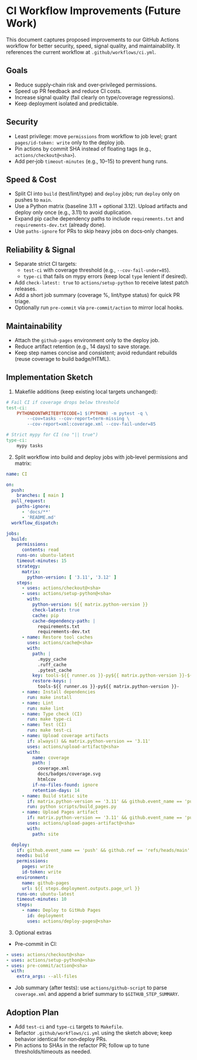 # CI Workflow Improvements (Future Work)

This document captures proposed improvements to our GitHub Actions workflow for better security, speed, signal quality, and maintainability. It references the current workflow at `.github/workflows/ci.yml`.

## Goals

- Reduce supply‑chain risk and over‑privileged permissions.
- Speed up PR feedback and reduce CI costs.
- Increase signal quality (fail clearly on type/coverage regressions).
- Keep deployment isolated and predictable.

## Security

- Least privilege: move `permissions` from workflow to job level; grant `pages/id-token: write` only to the deploy job.
- Pin actions by commit SHA instead of floating tags (e.g., `actions/checkout@<sha>`).
- Add per‑job `timeout-minutes` (e.g., 10–15) to prevent hung runs.

## Speed & Cost

- Split CI into `build` (test/lint/type) and `deploy` jobs; run `deploy` only on pushes to `main`.
- Use a Python matrix (baseline 3.11 + optional 3.12). Upload artifacts and deploy only once (e.g., 3.11) to avoid duplication.
- Expand pip cache dependency paths to include `requirements.txt` and `requirements-dev.txt` (already done).
- Use `paths-ignore` for PRs to skip heavy jobs on docs‑only changes.

## Reliability & Signal

- Separate strict CI targets:
  - `test-ci` with coverage threshold (e.g., `--cov-fail-under=85`).
  - `type-ci` that fails on mypy errors (keep local `type` lenient if desired).
- Add `check-latest: true` to `actions/setup-python` to receive latest patch releases.
- Add a short job summary (coverage %, lint/type status) for quick PR triage.
- Optionally run `pre-commit` via `pre-commit/action` to mirror local hooks.

## Maintainability

- Attach the `github-pages` environment only to the deploy job.
- Reduce artifact retention (e.g., 14 days) to save storage.
- Keep step names concise and consistent; avoid redundant rebuilds (reuse coverage to build badge/HTML).

## Implementation Sketch

1) Makefile additions (keep existing local targets unchanged):

```Makefile
# Fail CI if coverage drops below threshold
test-ci:
	PYTHONDONTWRITEBYTECODE=1 $(PYTHON) -m pytest -q \
		--cov=tasks --cov-report=term-missing \
		--cov-report=xml:coverage.xml --cov-fail-under=85

# Strict mypy for CI (no "|| true")
type-ci:
	mypy tasks
```

2) Split workflow into build and deploy jobs with job‑level permissions and matrix:

```yaml
name: CI

on:
  push:
    branches: [ main ]
  pull_request:
    paths-ignore:
      - 'docs/**'
      - 'README.md'
  workflow_dispatch:

jobs:
  build:
    permissions:
      contents: read
    runs-on: ubuntu-latest
    timeout-minutes: 15
    strategy:
      matrix:
        python-version: [ '3.11', '3.12' ]
    steps:
      - uses: actions/checkout@<sha>
      - uses: actions/setup-python@<sha>
        with:
          python-version: ${{ matrix.python-version }}
          check-latest: true
          cache: pip
          cache-dependency-path: |
            requirements.txt
            requirements-dev.txt
      - name: Restore tool caches
        uses: actions/cache@<sha>
        with:
          path: |
            .mypy_cache
            .ruff_cache
            .pytest_cache
          key: tools-${{ runner.os }}-py${{ matrix.python-version }}-${{ hashFiles('pyproject.toml') }}
          restore-keys: |
            tools-${{ runner.os }}-py${{ matrix.python-version }}-
      - name: Install dependencies
        run: make install
      - name: Lint
        run: make lint
      - name: Type check (CI)
        run: make type-ci
      - name: Test (CI)
        run: make test-ci
      - name: Upload coverage artifacts
        if: always() && matrix.python-version == '3.11'
        uses: actions/upload-artifact@<sha>
        with:
          name: coverage
          path: |
            coverage.xml
            docs/badges/coverage.svg
            htmlcov
          if-no-files-found: ignore
          retention-days: 14
      - name: Build static site
        if: matrix.python-version == '3.11' && github.event_name == 'push' && github.ref == 'refs/heads/main'
        run: python scripts/build_pages.py
      - name: Upload Pages artifact
        if: matrix.python-version == '3.11' && github.event_name == 'push' && github.ref == 'refs/heads/main'
        uses: actions/upload-pages-artifact@<sha>
        with:
          path: site

  deploy:
    if: github.event_name == 'push' && github.ref == 'refs/heads/main'
    needs: build
    permissions:
      pages: write
      id-token: write
    environment:
      name: github-pages
      url: ${{ steps.deployment.outputs.page_url }}
    runs-on: ubuntu-latest
    timeout-minutes: 10
    steps:
      - name: Deploy to GitHub Pages
        id: deployment
        uses: actions/deploy-pages@<sha>
```

3) Optional extras

- Pre-commit in CI:

```yaml
- uses: actions/checkout@<sha>
- uses: actions/setup-python@<sha>
- uses: pre-commit/action@<sha>
  with:
    extra_args: --all-files
```

- Job summary (after tests): use `actions/github-script` to parse `coverage.xml` and append a brief summary to `$GITHUB_STEP_SUMMARY`.

## Adoption Plan

- Add `test-ci` and `type-ci` targets to `Makefile`.
- Refactor `.github/workflows/ci.yml` using the sketch above; keep behavior identical for non‑deploy PRs.
- Pin actions to SHAs in the refactor PR; follow up to tune thresholds/timeouts as needed.
